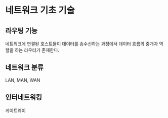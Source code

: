 # 네트워크 기초 기술

## 라우팅 기능
네트워크에 연결된 호스트들이 데이터를 송수신하는 과정에서 데이터 흐름의 중개자 역할을 하는 라우터가 존재한다. 
## 네트워크 분류
LAN, MAN, WAN
## 인터네트워킹
게이트웨이

